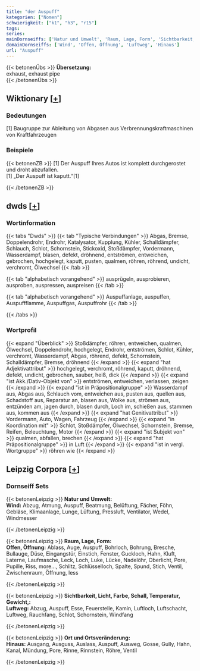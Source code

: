 ```yaml
---
title: "der Auspuff"
kategorien: ["Nomen"]
schwierigkeit: ["k1", "h3", "r15"]
tags:
series:
mainDornseiffs: ['Natur und Umwelt', 'Raum, Lage, Form', 'Sichtbarkeit, Licht, Farbe, Schall, Temperatur, Gewicht,', 'Ort und Ortsveränderung']
domainDornseiffs: ['Wind', 'Offen, Öffnung', 'Luftweg', 'Hinaus']
url: "Auspuff"
---
```


{{< betonenÜbs >}}
**Übersetzung:**  
exhaust, exhaust pipe  
{{< /betonenÜbs >}}

## Wiktionary [[+](https://de.wiktionary.org/wiki/Auspuff)]

### Bedeutungen
[1] Baugruppe zur Ableitung von Abgasen aus Verbrennungskraftmaschinen von Kraftfahrzeugen  

### Beispiele
{{< betonenZB >}}
[1] Der Auspuff Ihres Autos ist komplett durchgerostet und droht abzufallen.  
[1] „Der Auspuff ist kaputt.“[1]  

{{< /betonenZB >}}


## dwds [[+](https://www.dwds.de/wb/Auspuff)]

### Wortinformation
{{< tabs "Dwds" >}}
{{< tab "Typische Verbindungen" >}}
Abgas, Bremse, Doppelendrohr, Endrohr, Katalysator, Kupplung, Kühler, Schalldämpfer, Schlauch, Schlot, Schornstein, Stickoxid, Stoßdämpfer, Vordermann, Wasserdampf, blasen, defekt, dröhnend, entströmen, entweichen, gebrochen, hochgelegt, kaputt, pusten, qualmen, röhren, röhrend, undicht, verchromt, Ölwechsel
{{< /tab >}}

{{< tab "alphabetisch vorangehend" >}}
ausprügeln, ausprobieren, ausproben, auspressen, auspreisen
{{< /tab >}}

{{< tab "alphabetisch vorangehend" >}}
Auspuffanlage, auspuffen, Auspuffflamme, Auspuffgas, Auspuffrohr
{{< /tab >}}

{{< /tabs >}}

### Wortprofil
{{< expand "Überblick" >}} Stoßdämpfer, röhren, entweichen, qualmen, Ölwechsel, Doppelendrohr, hochgelegt, Endrohr, entströmen, Schlot, Kühler, verchromt, Wasserdampf, Abgas, röhrend, defekt, Schornstein, Schalldämpfer, Bremse, dröhnend {{< /expand >}}
{{< expand "hat Adjektivattribut" >}} hochgelegt, verchromt, röhrend, kaputt, dröhnend, defekt, undicht, gebrochen, sauber, heiß, dick {{< /expand >}}
{{< expand "ist Akk./Dativ-Objekt von" >}} entströmen, entweichen, verlassen, zeigen {{< /expand >}}
{{< expand "ist in Präpositionalgruppe" >}} Wasserdampf aus, Abgas aus, Schlauch vom, entweichen aus, pusten aus, quellen aus, Schadstoff aus, Reparatur an, blasen aus, Wolke aus, strömen aus, entzünden am, jagen durch, blasen durch, Loch im, schießen aus, stammen aus, kommen aus {{< /expand >}}
{{< expand "hat Genitivattribut" >}} Vordermann, Auto, Wagen, Fahrzeug {{< /expand >}}
{{< expand "in Koordination mit" >}} Schlot, Stoßdämpfer, Ölwechsel, Schornstein, Bremse, Reifen, Beleuchtung, Motor {{< /expand >}}
{{< expand "ist Subjekt von" >}} qualmen, abfallen, brechen {{< /expand >}}
{{< expand "hat Präpositionalgruppe" >}} in Luft {{< /expand >}}
{{< expand "ist in vergl. Wortgruppe" >}} röhren wie {{< /expand >}}

## Leipzig Corpora [[+](https://corpora.uni-leipzig.de/en/res?word=Auspuff&corpusId=deu_newscrawl-public_2018)]

### Dornseiff Sets
{{< betonenLeipzig >}}
**Natur und Umwelt:**  
**Wind:** Abzug, Atmung, Auspuff, Beatmung, Belüftung, Fächer, Föhn, Gebläse, Klimaanlage, Lunge, Lüftung, Pressluft, Ventilator, Wedel, Windmesser  

{{< /betonenLeipzig >}}


{{< betonenLeipzig >}}
**Raum, Lage, Form:**  
**Offen, Öffnung:** Ablass, Auge, Auspuff, Bohrloch, Bohrung, Bresche, Bullauge, Düse, Eingangstür, Einstich, Fenster, Guckloch, Hahn, Kluft, Laterne, Laufmasche, Leck, Loch, Luke, Lücke, Nadelöhr, Oberlicht, Pore, Pupille, Riss, more..., Schlitz, Schlüsselloch, Spalte, Spund, Stich, Ventil, Zwischenraum, Öffnung, less  

{{< /betonenLeipzig >}}


{{< betonenLeipzig >}}
**Sichtbarkeit, Licht, Farbe, Schall, Temperatur, Gewicht,:**  
**Luftweg:** Abzug, Auspuff, Esse, Feuerstelle, Kamin, Luftloch, Luftschacht, Luftweg, Rauchfang, Schlot, Schornstein, Windfang  

{{< /betonenLeipzig >}}


{{< betonenLeipzig >}}
**Ort und Ortsveränderung:**  
**Hinaus:** Ausgang, Ausguss, Auslass, Auspuff, Ausweg, Gosse, Gully, Hahn, Kanal, Mündung, Pore, Rinne, Rinnstein, Röhre, Ventil  

{{< /betonenLeipzig >}}
